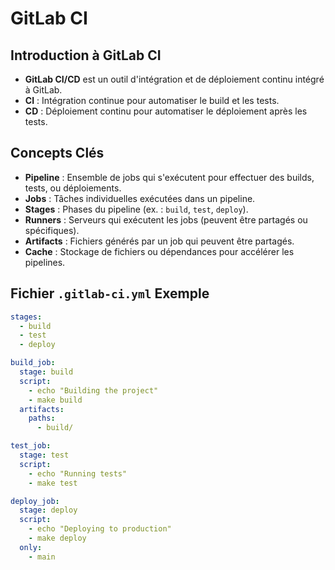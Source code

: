 
# GitLab CI

## Introduction à GitLab CI
- **GitLab CI/CD** est un outil d'intégration et de déploiement continu intégré à GitLab.
- **CI** : Intégration continue pour automatiser le build et les tests.
- **CD** : Déploiement continu pour automatiser le déploiement après les tests.

## Concepts Clés
- **Pipeline** : Ensemble de jobs qui s'exécutent pour effectuer des builds, tests, ou déploiements.
- **Jobs** : Tâches individuelles exécutées dans un pipeline.
- **Stages** : Phases du pipeline (ex. : `build`, `test`, `deploy`).
- **Runners** : Serveurs qui exécutent les jobs (peuvent être partagés ou spécifiques).
- **Artifacts** : Fichiers générés par un job qui peuvent être partagés.
- **Cache** : Stockage de fichiers ou dépendances pour accélérer les pipelines.

## Fichier `.gitlab-ci.yml` Exemple
```yaml
stages:
  - build
  - test
  - deploy

build_job:
  stage: build
  script:
    - echo "Building the project"
    - make build
  artifacts:
    paths:
      - build/

test_job:
  stage: test
  script:
    - echo "Running tests"
    - make test

deploy_job:
  stage: deploy
  script:
    - echo "Deploying to production"
    - make deploy
  only:
    - main